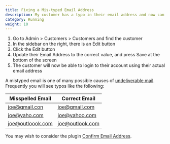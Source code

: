 ```yaml
---
title: Fixing a Mis-typed Email Address
description: My customer has a typo in their email address and now can't login
category: Running
weight: 10
---
```


1. Go to Admin > Customers > Customers and find the customer 
1. In the sidebar on the right, there is an Edit button 
1. Click the Edit button
1. Update their Email Address to the correct value, and press Save at the bottom of the screen 
1. The customer will now be able to login to their account using their actual email address 

A mistyped email is one of many possible causes of [undeliverable mail](/user/email/emails_not_received/#symptom-emails-sent-from-the-cart-are-not-arriving).  Frequently you will see typos like the following: 

Misspelled Email | Correct Email 
-----------------|---------------
joe@gmail.con | joe@gmail.com
joe@yaho.com | joe@yahoo.com
joe@outloook.com | joe@outlook.com 

You may wish to consider the plugin [Confirm Email Address](https://www.zen-cart.com/downloads.php?do=file&id=107).
